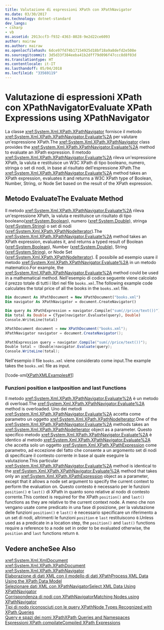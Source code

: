 ```yaml
---
title: Valutazione di espressioni XPath con XPathNavigator
ms.date: 03/30/2017
ms.technology: dotnet-standard
dev_langs:
- csharp
- vb
ms.assetid: 2913ccf3-f932-4363-8028-9e2d22ce6093
author: mairaw
ms.author: mairaw
ms.openlocfilehash: 6dce97fd74b17154925d18bf18a9a8defd2e508e
ms.sourcegitcommit: 3d5d33f384eeba41b2dff79d096f47ccc8d8f03d
ms.translationtype: HT
ms.contentlocale: it-IT
ms.lasthandoff: 05/04/2018
ms.locfileid: "33569119"
---
```

# <a name="evaluate-xpath-expressions-using-xpathnavigator"></a><span data-ttu-id="ffad7-102">Valutazione di espressioni XPath con XPathNavigator</span><span class="sxs-lookup"><span data-stu-id="ffad7-102">Evaluate XPath Expressions using XPathNavigator</span></span>
<span data-ttu-id="ffad7-103">La classe <xref:System.Xml.XPath.XPathNavigator> fornisce il metodo <xref:System.Xml.XPath.XPathNavigator.Evaluate%2A> per valutare un'espressione XPath.</span><span class="sxs-lookup"><span data-stu-id="ffad7-103">The <xref:System.Xml.XPath.XPathNavigator> class provides the <xref:System.Xml.XPath.XPathNavigator.Evaluate%2A> method to evaluate an XPath expression.</span></span> <span data-ttu-id="ffad7-104">Il metodo <xref:System.Xml.XPath.XPathNavigator.Evaluate%2A> rileva un'espressione XPath, la valuta e restituisce un W3C XPath di tipo booleano, numero, stringa o set di nodi, in base al risultato dell'espressione XPath.</span><span class="sxs-lookup"><span data-stu-id="ffad7-104">The <xref:System.Xml.XPath.XPathNavigator.Evaluate%2A> method takes an XPath expression, evaluates it and returns a W3C XPath type of Boolean, Number, String, or Node Set based on the result of the XPath expression.</span></span>  
  
## <a name="the-evaluate-method"></a><span data-ttu-id="ffad7-105">Metodo Evaluate</span><span class="sxs-lookup"><span data-stu-id="ffad7-105">The Evaluate Method</span></span>  
 <span data-ttu-id="ffad7-106">Il metodo <xref:System.Xml.XPath.XPathNavigator.Evaluate%2A> rileva un'espressione XPath, la valuta e restituisce un risultato di tipo booleano(<xref:System.Boolean>), numero (<xref:System.Double>), stringa (<xref:System.String>) o set di nodi (<xref:System.Xml.XPath.XPathNodeIterator>).</span><span class="sxs-lookup"><span data-stu-id="ffad7-106">The <xref:System.Xml.XPath.XPathNavigator.Evaluate%2A> method takes an XPath expression, evaluates it, and returns a typed result of Boolean (<xref:System.Boolean>), Number (<xref:System.Double>), String (<xref:System.String>), or Node Set (<xref:System.Xml.XPath.XPathNodeIterator>).</span></span> <span data-ttu-id="ffad7-107">È possibile ad esempio usare il metodo <xref:System.Xml.XPath.XPathNavigator.Evaluate%2A> in un metodo matematico.</span><span class="sxs-lookup"><span data-stu-id="ffad7-107">For example, the <xref:System.Xml.XPath.XPathNavigator.Evaluate%2A> method could be used in a mathematical method.</span></span> <span data-ttu-id="ffad7-108">Nell'esempio di codice seguente viene calcolato il prezzo totale di tutti i libri nel file `books.xml`.</span><span class="sxs-lookup"><span data-stu-id="ffad7-108">The following example code calculates the total price of all the books in the `books.xml` file.</span></span>  
  
```vb  
Dim document As XPathDocument = New XPathDocument("books.xml")  
Dim navigator As XPathNavigator = document.CreateNavigator()  
  
Dim query As XPathExpression = navigator.Compile("sum(//price/text())")  
Dim total As Double = CType(navigator.Evaluate(query), Double)  
Console.WriteLine(total)  
```  
  
```csharp  
XPathDocument document = new XPathDocument("books.xml");  
XPathNavigator navigator = document.CreateNavigator();  
  
XPathExpression query = navigator.Compile("sum(//price/text())");  
Double total = (Double)navigator.Evaluate(query);  
Console.WriteLine(total);  
```  
  
 <span data-ttu-id="ffad7-109">Nell'esempio il file `books.xml` viene considerato come input.</span><span class="sxs-lookup"><span data-stu-id="ffad7-109">The example takes the `books.xml` file as input.</span></span>  
  
 [!code-xml[XPathXMLExamples#1](../../../../samples/snippets/xml/VS_Snippets_Data/XPathXMLExamples/XML/books.xml#1)]  
  
### <a name="position-and-last-functions"></a><span data-ttu-id="ffad7-110">Funzioni position e last</span><span class="sxs-lookup"><span data-stu-id="ffad7-110">position and last Functions</span></span>  
 <span data-ttu-id="ffad7-111">Il metodo <xref:System.Xml.XPath.XPathNavigator.Evaluate%2A> è un metodo di overload.</span><span class="sxs-lookup"><span data-stu-id="ffad7-111">The <xref:System.Xml.XPath.XPathNavigator.Evaluate%2A> method is overloaded.</span></span> <span data-ttu-id="ffad7-112">Uno dei metodi <xref:System.Xml.XPath.XPathNavigator.Evaluate%2A> accetta come parametro un oggetto <xref:System.Xml.XPath.XPathNodeIterator>.</span><span class="sxs-lookup"><span data-stu-id="ffad7-112">One of the <xref:System.Xml.XPath.XPathNavigator.Evaluate%2A> methods takes an <xref:System.Xml.XPath.XPathNodeIterator> object as a parameter.</span></span> <span data-ttu-id="ffad7-113">Questo specifico metodo <xref:System.Xml.XPath.XPathNavigator.Evaluate%2A> è identico al metodo <xref:System.Xml.XPath.XPathNavigator.Evaluate%2A> che accetta solo un oggetto <xref:System.Xml.XPath.XPathExpression> come parametro, ad eccezione del fatto che consente a un argomento set di nodi di specificare il contesto corrente in base al quale eseguire la valutazione.</span><span class="sxs-lookup"><span data-stu-id="ffad7-113">This particular <xref:System.Xml.XPath.XPathNavigator.Evaluate%2A> method is identical to the <xref:System.Xml.XPath.XPathNavigator.Evaluate%2A> method that takes only an <xref:System.Xml.XPath.XPathExpression> object as a parameter, except that it allows a node set argument to specify the current context to perform the evaluation on.</span></span> <span data-ttu-id="ffad7-114">Questo contesto è necessario per le funzioni `position()` e `last()` di XPath in quanto sono relative al nodo di contesto corrente.</span><span class="sxs-lookup"><span data-stu-id="ffad7-114">This context is required for the XPath `position()` and `last()` functions as they are relative to the current context node.</span></span> <span data-ttu-id="ffad7-115">A meno che non vengano usate come predicato in una fase di posizione, per la valutazione delle funzioni `position()` e `last()` è necessario specificare un riferimento a un set di nodi, altrimenti le funzioni `position` e `last` restituiscono `0`.</span><span class="sxs-lookup"><span data-stu-id="ffad7-115">Unless used as a predicate in a location step, the `position()` and `last()` functions require a reference to a node set in order to be evaluated otherwise, the `position` and `last` functions return `0`.</span></span>  
  
## <a name="see-also"></a><span data-ttu-id="ffad7-116">Vedere anche</span><span class="sxs-lookup"><span data-stu-id="ffad7-116">See Also</span></span>  
 <xref:System.Xml.XmlDocument>  
 <xref:System.Xml.XPath.XPathDocument>  
 <xref:System.Xml.XPath.XPathNavigator>  
 [<span data-ttu-id="ffad7-117">Elaborazione di dati XML con il modello di dati XPath</span><span class="sxs-lookup"><span data-stu-id="ffad7-117">Process XML Data Using the XPath Data Model</span></span>](../../../../docs/standard/data/xml/process-xml-data-using-the-xpath-data-model.md)  
 [<span data-ttu-id="ffad7-118">Selezionare dati XML con XPathNavigator</span><span class="sxs-lookup"><span data-stu-id="ffad7-118">Select XML Data Using XPathNavigator</span></span>](../../../../docs/standard/data/xml/select-xml-data-using-xpathnavigator.md)  
 [<span data-ttu-id="ffad7-119">Corrispondenza di nodi con XPathNavigator</span><span class="sxs-lookup"><span data-stu-id="ffad7-119">Matching Nodes using XPathNavigator</span></span>](../../../../docs/standard/data/xml/matching-nodes-using-xpathnavigator.md)  
 [<span data-ttu-id="ffad7-120">Tipi di nodo riconosciuti con le query XPath</span><span class="sxs-lookup"><span data-stu-id="ffad7-120">Node Types Recognized with XPath Queries</span></span>](../../../../docs/standard/data/xml/node-types-recognized-with-xpath-queries.md)  
 [<span data-ttu-id="ffad7-121">Query e spazi dei nomi XPath</span><span class="sxs-lookup"><span data-stu-id="ffad7-121">XPath Queries and Namespaces</span></span>](../../../../docs/standard/data/xml/xpath-queries-and-namespaces.md)  
 [<span data-ttu-id="ffad7-122">Espressioni XPath compilate</span><span class="sxs-lookup"><span data-stu-id="ffad7-122">Compiled XPath Expressions</span></span>](../../../../docs/standard/data/xml/compiled-xpath-expressions.md)
